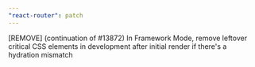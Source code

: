 ```yaml
---
"react-router": patch
---
```


[REMOVE] (continuation of #13872) In Framework Mode, remove leftover critical CSS elements in development after initial render if there's a hydration mismatch
